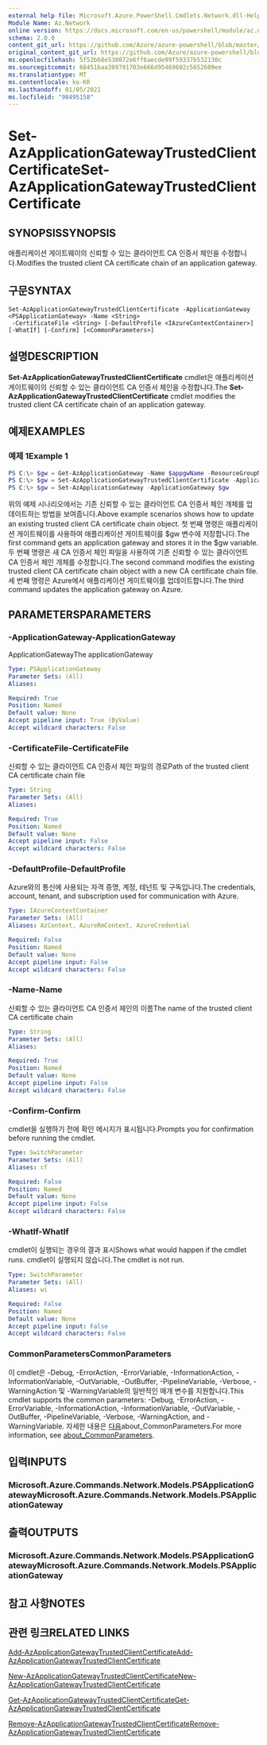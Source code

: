```yaml
---
external help file: Microsoft.Azure.PowerShell.Cmdlets.Network.dll-Help.xml
Module Name: Az.Network
online version: https://docs.microsoft.com/en-us/powershell/module/az.network/set-azapplicationgatewaytrustedclientcertificate
schema: 2.0.0
content_git_url: https://github.com/Azure/azure-powershell/blob/master/src/Network/Network/help/Set-AzApplicationGatewayTrustedClientCertificate.md
original_content_git_url: https://github.com/Azure/azure-powershell/blob/master/src/Network/Network/help/Set-AzApplicationGatewayTrustedClientCertificate.md
ms.openlocfilehash: 5f52b68e538072e6ff6aecde99f59337b532130c
ms.sourcegitcommit: 68451baa389791703e666d95469602c5652609ee
ms.translationtype: MT
ms.contentlocale: ko-KR
ms.lasthandoff: 01/05/2021
ms.locfileid: "98495158"
---
```

# <span data-ttu-id="123d9-101">Set-AzApplicationGatewayTrustedClientCertificate</span><span class="sxs-lookup"><span data-stu-id="123d9-101">Set-AzApplicationGatewayTrustedClientCertificate</span></span>

## <span data-ttu-id="123d9-102">SYNOPSIS</span><span class="sxs-lookup"><span data-stu-id="123d9-102">SYNOPSIS</span></span>
<span data-ttu-id="123d9-103">애플리케이션 게이트웨이의 신뢰할 수 있는 클라이언트 CA 인증서 체인을 수정합니다.</span><span class="sxs-lookup"><span data-stu-id="123d9-103">Modifies the trusted client CA certificate chain of an application gateway.</span></span>

## <span data-ttu-id="123d9-104">구문</span><span class="sxs-lookup"><span data-stu-id="123d9-104">SYNTAX</span></span>

```
Set-AzApplicationGatewayTrustedClientCertificate -ApplicationGateway <PSApplicationGateway> -Name <String>
 -CertificateFile <String> [-DefaultProfile <IAzureContextContainer>] [-WhatIf] [-Confirm] [<CommonParameters>]
```

## <span data-ttu-id="123d9-105">설명</span><span class="sxs-lookup"><span data-stu-id="123d9-105">DESCRIPTION</span></span>
<span data-ttu-id="123d9-106">**Set-AzApplicationGatewayTrustedClientCertificate** cmdlet은 애플리케이션 게이트웨이의 신뢰할 수 있는 클라이언트 CA 인증서 체인을 수정합니다.</span><span class="sxs-lookup"><span data-stu-id="123d9-106">The **Set-AzApplicationGatewayTrustedClientCertificate** cmdlet modifies the trusted client CA certificate chain of an application gateway.</span></span>

## <span data-ttu-id="123d9-107">예제</span><span class="sxs-lookup"><span data-stu-id="123d9-107">EXAMPLES</span></span>

### <span data-ttu-id="123d9-108">예제 1</span><span class="sxs-lookup"><span data-stu-id="123d9-108">Example 1</span></span>
```powershell
PS C:\> $gw = Get-AzApplicationGateway -Name $appgwName -ResourceGroupName $resgpName
PS C:\> $gw = Set-AzApplicationGatewayTrustedClientCertificate -ApplicationGateway $gw -Name $certName --CertificateFile ".\clientCAUpdated.cer"
PS C:\> $gw = Set-AzApplicationGateway -ApplicationGateway $gw
```

<span data-ttu-id="123d9-109">위의 예제 시나리오에서는 기존 신뢰할 수 있는 클라이언트 CA 인증서 체인 개체를 업데이트하는 방법을 보여줍니다.</span><span class="sxs-lookup"><span data-stu-id="123d9-109">Above example scenarios shows how to update an existing trusted client CA certificate chain object.</span></span> <span data-ttu-id="123d9-110">첫 번째 명령은 애플리케이션 게이트웨이를 사용하여 애플리케이션 게이트웨이를 $gw 변수에 저장합니다.</span><span class="sxs-lookup"><span data-stu-id="123d9-110">The first command gets an application gateway and stores it in the $gw variable.</span></span> <span data-ttu-id="123d9-111">두 번째 명령은 새 CA 인증서 체인 파일을 사용하여 기존 신뢰할 수 있는 클라이언트 CA 인증서 체인 개체를 수정합니다.</span><span class="sxs-lookup"><span data-stu-id="123d9-111">The second command modifies the existing trusted client CA certificate chain object with a new CA certificate chain file.</span></span> <span data-ttu-id="123d9-112">세 번째 명령은 Azure에서 애플리케이션 게이트웨이를 업데이트합니다.</span><span class="sxs-lookup"><span data-stu-id="123d9-112">The third command updates the application gateway on Azure.</span></span>

## <span data-ttu-id="123d9-113">PARAMETERS</span><span class="sxs-lookup"><span data-stu-id="123d9-113">PARAMETERS</span></span>

### <span data-ttu-id="123d9-114">-ApplicationGateway</span><span class="sxs-lookup"><span data-stu-id="123d9-114">-ApplicationGateway</span></span>
<span data-ttu-id="123d9-115">ApplicationGateway</span><span class="sxs-lookup"><span data-stu-id="123d9-115">The applicationGateway</span></span>

```yaml
Type: PSApplicationGateway
Parameter Sets: (All)
Aliases:

Required: True
Position: Named
Default value: None
Accept pipeline input: True (ByValue)
Accept wildcard characters: False
```

### <span data-ttu-id="123d9-116">-CertificateFile</span><span class="sxs-lookup"><span data-stu-id="123d9-116">-CertificateFile</span></span>
<span data-ttu-id="123d9-117">신뢰할 수 있는 클라이언트 CA 인증서 체인 파일의 경로</span><span class="sxs-lookup"><span data-stu-id="123d9-117">Path of the trusted client CA certificate chain file</span></span>

```yaml
Type: String
Parameter Sets: (All)
Aliases:

Required: True
Position: Named
Default value: None
Accept pipeline input: False
Accept wildcard characters: False
```

### <span data-ttu-id="123d9-118">-DefaultProfile</span><span class="sxs-lookup"><span data-stu-id="123d9-118">-DefaultProfile</span></span>
<span data-ttu-id="123d9-119">Azure와의 통신에 사용되는 자격 증명, 계정, 테넌트 및 구독입니다.</span><span class="sxs-lookup"><span data-stu-id="123d9-119">The credentials, account, tenant, and subscription used for communication with Azure.</span></span>

```yaml
Type: IAzureContextContainer
Parameter Sets: (All)
Aliases: AzContext, AzureRmContext, AzureCredential

Required: False
Position: Named
Default value: None
Accept pipeline input: False
Accept wildcard characters: False
```

### <span data-ttu-id="123d9-120">-Name</span><span class="sxs-lookup"><span data-stu-id="123d9-120">-Name</span></span>
<span data-ttu-id="123d9-121">신뢰할 수 있는 클라이언트 CA 인증서 체인의 이름</span><span class="sxs-lookup"><span data-stu-id="123d9-121">The name of the trusted client CA certificate chain</span></span>

```yaml
Type: String
Parameter Sets: (All)
Aliases:

Required: True
Position: Named
Default value: None
Accept pipeline input: False
Accept wildcard characters: False
```

### <span data-ttu-id="123d9-122">-Confirm</span><span class="sxs-lookup"><span data-stu-id="123d9-122">-Confirm</span></span>
<span data-ttu-id="123d9-123">cmdlet을 실행하기 전에 확인 메시지가 표시됩니다.</span><span class="sxs-lookup"><span data-stu-id="123d9-123">Prompts you for confirmation before running the cmdlet.</span></span>

```yaml
Type: SwitchParameter
Parameter Sets: (All)
Aliases: cf

Required: False
Position: Named
Default value: None
Accept pipeline input: False
Accept wildcard characters: False
```

### <span data-ttu-id="123d9-124">-WhatIf</span><span class="sxs-lookup"><span data-stu-id="123d9-124">-WhatIf</span></span>
<span data-ttu-id="123d9-125">cmdlet이 실행되는 경우의 결과 표시</span><span class="sxs-lookup"><span data-stu-id="123d9-125">Shows what would happen if the cmdlet runs.</span></span>
<span data-ttu-id="123d9-126">cmdlet이 실행되지 않습니다.</span><span class="sxs-lookup"><span data-stu-id="123d9-126">The cmdlet is not run.</span></span>

```yaml
Type: SwitchParameter
Parameter Sets: (All)
Aliases: wi

Required: False
Position: Named
Default value: None
Accept pipeline input: False
Accept wildcard characters: False
```

### <span data-ttu-id="123d9-127">CommonParameters</span><span class="sxs-lookup"><span data-stu-id="123d9-127">CommonParameters</span></span>
<span data-ttu-id="123d9-128">이 cmdlet은 -Debug, -ErrorAction, -ErrorVariable, -InformationAction, -InformationVariable, -OutVariable, -OutBuffer, -PipelineVariable, -Verbose, -WarningAction 및 -WarningVariable의 일반적인 매개 변수를 지원합니다.</span><span class="sxs-lookup"><span data-stu-id="123d9-128">This cmdlet supports the common parameters: -Debug, -ErrorAction, -ErrorVariable, -InformationAction, -InformationVariable, -OutVariable, -OutBuffer, -PipelineVariable, -Verbose, -WarningAction, and -WarningVariable.</span></span> <span data-ttu-id="123d9-129">자세한 내용은 [다음](http://go.microsoft.com/fwlink/?LinkID=113216)about_CommonParameters.</span><span class="sxs-lookup"><span data-stu-id="123d9-129">For more information, see [about_CommonParameters](http://go.microsoft.com/fwlink/?LinkID=113216).</span></span>

## <span data-ttu-id="123d9-130">입력</span><span class="sxs-lookup"><span data-stu-id="123d9-130">INPUTS</span></span>

### <span data-ttu-id="123d9-131">Microsoft.Azure.Commands.Network.Models.PSApplicationGateway</span><span class="sxs-lookup"><span data-stu-id="123d9-131">Microsoft.Azure.Commands.Network.Models.PSApplicationGateway</span></span>

## <span data-ttu-id="123d9-132">출력</span><span class="sxs-lookup"><span data-stu-id="123d9-132">OUTPUTS</span></span>

### <span data-ttu-id="123d9-133">Microsoft.Azure.Commands.Network.Models.PSApplicationGateway</span><span class="sxs-lookup"><span data-stu-id="123d9-133">Microsoft.Azure.Commands.Network.Models.PSApplicationGateway</span></span>

## <span data-ttu-id="123d9-134">참고 사항</span><span class="sxs-lookup"><span data-stu-id="123d9-134">NOTES</span></span>

## <span data-ttu-id="123d9-135">관련 링크</span><span class="sxs-lookup"><span data-stu-id="123d9-135">RELATED LINKS</span></span>

[<span data-ttu-id="123d9-136">Add-AzApplicationGatewayTrustedClientCertificate</span><span class="sxs-lookup"><span data-stu-id="123d9-136">Add-AzApplicationGatewayTrustedClientCertificate</span></span>](./Add-AzApplicationGatewayTrustedClientCertificate.md)

[<span data-ttu-id="123d9-137">New-AzApplicationGatewayTrustedClientCertificate</span><span class="sxs-lookup"><span data-stu-id="123d9-137">New-AzApplicationGatewayTrustedClientCertificate</span></span>](./New-AzApplicationGatewayTrustedClientCertificate.md)

[<span data-ttu-id="123d9-138">Get-AzApplicationGatewayTrustedClientCertificate</span><span class="sxs-lookup"><span data-stu-id="123d9-138">Get-AzApplicationGatewayTrustedClientCertificate</span></span>](./Get-AzApplicationGatewayTrustedClientCertificate.md)

[<span data-ttu-id="123d9-139">Remove-AzApplicationGatewayTrustedClientCertificate</span><span class="sxs-lookup"><span data-stu-id="123d9-139">Remove-AzApplicationGatewayTrustedClientCertificate</span></span>](./Remove-AzApplicationGatewayTrustedClientCertificate.md)